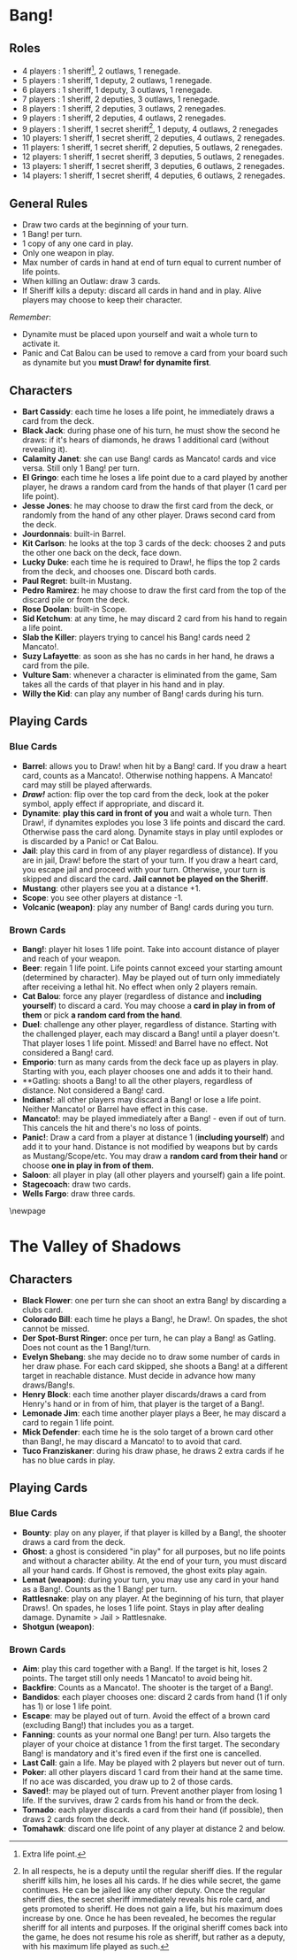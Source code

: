 # Bang!

## Roles
- 4 players : 1 sheriff[^1], 2 outlaws, 1 renegade.
- 5 players : 1 sheriff, 1 deputy, 2 outlaws, 1 renegade.
- 6 players : 1 sheriff, 1 deputy, 3 outlaws, 1 renegade.
- 7 players : 1 sheriff, 2 deputies, 3 outlaws, 1 renegade.
- 8 players : 1 sheriff, 2 deputies, 3 outlaws, 2 renegades.
- 9 players : 1 sheriff, 2 deputies, 4 outlaws, 2 renegades.
- 9 players : 1 sheriff, 1 secret sheriff[^2], 1 deputy, 4 outlaws, 2 renegades
- 10 players: 1 sheriff, 1 secret sheriff, 2 deputies, 4 outlaws, 2 renegades.
- 11 players: 1 sheriff, 1 secret sheriff, 2 deputies, 5 outlaws, 2 renegades.
- 12 players: 1 sheriff, 1 secret sheriff, 3 deputies, 5 outlaws, 2 renegades.
- 13 players: 1 sheriff, 1 secret sheriff, 3 deputies, 6 outlaws, 2 renegades.
- 14 players: 1 sheriff, 1 secret sheriff, 4 deputies, 6 outlaws, 2 renegades.

[^1]: Extra life point.
[^2]: In all respects, he is a deputy until the regular sheriff dies.
If the regular sheriff kills him, he loses all his cards.
If he dies while secret, the game continues. He can be jailed like any other deputy.
Once the regular sheriff dies, the secret sheriff immediately reveals his role
card, and gets promoted to sheriff.
He does not gain a life, but his maximum does increase by one.
Once he has been revealed, he becomes the regular sheriff for all intents and
purposes. If the original sheriff comes back into the game, he does not resume
his role as sheriff, but rather as a deputy, with his maximum life played as such.

## General Rules
- Draw two cards at the beginning of your turn.
- 1 Bang! per turn.
- 1 copy of any one card in play.
- Only one weapon in play.
- Max number of cards in hand at end of turn equal to current number of life points.
- When killing an Outlaw: draw 3 cards.
- If Sheriff kills a deputy: discard all cards in hand and in play.
Alive players may choose to keep their character.

*Remember*:

- Dynamite must be placed upon yourself and wait a whole turn to activate it.
- Panic and Cat Balou can be used to remove a card from your board such as
dynamite but you **must Draw! for dynamite first**.

## Characters
- **Bart Cassidy**: each time he loses a life point, he immediately draws a card
from the deck.
- **Black Jack**: during phase one of his turn, he must show the second he draws:
if it's hears of diamonds, he draws 1 additional card (without revealing it).
- **Calamity Janet**: she can use Bang! cards as Mancato! cards and vice versa.
Still only 1 Bang! per turn.
- **El Gringo**: each time he loses a life point due to a card played by another
player, he draws a random card from the hands of that player (1 card per life point).
- **Jesse Jones**: he may choose to draw the first card from the deck, or randomly
from the hand of any other player. Draws second card from the deck.
- **Jourdonnais**: built-in Barrel.
- **Kit Carlson**: he looks at the top 3 cards of the deck: chooses 2 and puts the
other one back on the deck, face down.
- **Lucky Duke**: each time he is required to Draw!, he flips the top 2 cards from
the deck, and chooses one. Discard both cards.
- **Paul Regret**: built-in Mustang.
- **Pedro Ramirez**: he may choose to draw the first card from the top of the
discard pile or from the deck.
- **Rose Doolan**: built-in Scope.
- **Sid Ketchum**: at any time, he may discard 2 card from his hand to regain a life point.
- **Slab the Killer**: players trying to cancel his Bang! cards need 2 Mancato!.
- **Suzy Lafayette**: as soon as she has no cards in her hand, he draws a card from
the pile.
- **Vulture Sam**: whenever a character is eliminated from the game, Sam takes all
the cards of that player in his hand and in play.
- **Willy the Kid**: can play any number of Bang! cards during his turn.

## Playing Cards
### Blue Cards

- **Barrel**: allows you to Draw! when hit by a Bang! card. If you draw a heart card,
counts as a Mancato!. Otherwise nothing happens.
A Mancato! card may still be played afterwards.
- ***Draw!*** action: flip over the top card from the deck, look at the poker symbol,
apply effect if appropriate, and discard it.
- **Dynamite**: **play this card in front of you** and wait a whole turn.
Then Draw!, if dynamites explodes you lose 3 life points and discard the card.
Otherwise pass the card along. Dynamite stays in play until explodes or is
discarded by a Panic! or Cat Balou.
- **Jail**: play this card in from of any player regardless of distance).
If you are in jail, Draw! before the start of your turn.
If you draw a heart card, you escape jail and proceed with your turn.
Otherwise, your turn is skipped and discard the card.
**Jail cannot be played on the Sheriff**.
- **Mustang**: other players see you at a distance +1.
- **Scope**: you see other players at distance -1.
- **Volcanic (weapon)**: play any number of Bang! cards during you turn.

### Brown Cards

- **Bang!**: player hit loses 1 life point.
Take into account distance of player and reach of your weapon.
- **Beer**: regain 1 life point.
Life points cannot exceed your starting amount (determined by character).
May be played out of turn only immediately after receiving a lethal hit.
No effect when only 2 players remain.
- **Cat Balou**: force any player (regardless of distance and **including yourself**)
to discard a card.
You may choose a **card in play in from of them** or pick **a random card from the hand**.
- **Duel**: challenge any other player, regardless of distance.
Starting with the challenged player, each may discard a Bang! until a player doesn't.
That player loses 1 life point. Missed! and Barrel have no effect. Not considered a Bang! card.
- **Emporio**: turn as many cards from the deck face up as players in play.
Starting with you, each player chooses one and adds it to their hand.
- **Gatling: shoots a Bang! to all the other players, regardless of distance.
Not considered a Bang! card.
- **Indians!**: all other players may discard a Bang! or lose a life point.
Neither Mancato! or Barrel have effect in this case.
- **Mancato!**: may be played immediately after a Bang! - even if out of turn.
This cancels the hit and there's no loss of points.
- **Panic!**: Draw a card from a player at distance 1 (**including yourself**) and
add it to your hand.
Distance is not modified by weapons but by cards as Mustang/Scope/etc.
You may draw a **random card from their hand** or choose **one in play in from of them**.
- **Saloon**: all player in play (all other players and yourself) gain a life point.
- **Stagecoach**: draw two cards.
- **Wells Fargo**: draw three cards.

\newpage

# The Valley of Shadows

## Characters
- **Black Flower**: one per turn she can shoot an extra Bang! by discarding a clubs card.
- **Colorado Bill**: each time he plays a Bang!, he Draw!. On spades, the shot cannot be missed.
- **Der Spot-Burst Ringer**: once per turn, he can play a Bang! as Gatling.
Does not count as the 1 Bang!/turn.
- **Evelyn Shebang**: she may decide no to draw some number of cards in her draw phase.
For each card skipped, she shoots a Bang! at a different target in reachable distance.
Must decide in advance how many draws/Bang!s.
- **Henry Block**: each time another player discards/draws a card from Henry's hand
or in from of him, that player is the target of a Bang!.
- **Lemonade Jim**: each time another player plays a Beer, he may discard a card to regain 1 life point.
- **Mick Defender**: each time he is the solo target of a brown card other than Bang!,
he may discard a Mancato! to to avoid that card.
- **Tuco Franziskaner**: during his draw phase, he draws 2 extra cards if he has no
blue cards in play.

## Playing Cards

### Blue Cards
- **Bounty**: play on any player, if that player is killed by a Bang!, the shooter
draws a card from the deck.
- **Ghost**: a ghost is considered "in play" for all purposes, but no life points
and without a character ability.
At the end of your turn, you must discard all your hand cards.
If Ghost is removed, the ghost exits play again.
- **Lemat (weapon)**: during your turn, you may use any card in your hand as a Bang!.
Counts as the 1 Bang! per turn.
- **Rattlesnake**: play on any player. At the beginning of his turn, that player Draws!.
On spades, he loses 1 life point. Stays in play after dealing damage.
Dynamite > Jail > Rattlesnake.
- **Shotgun (weapon)**:

### Brown Cards
- **Aim**: play this card together with a Bang!. If the target is hit, loses 2 points.
The target still only needs 1 Mancato! to avoid being hit.
- **Backfire**: Counts as a Mancato!. The shooter is the target of a Bang!.
- **Bandidos**: each player chooses one: discard 2 cards from hand (1 if only has 1) or lose 1 life point.
- **Escape**: may be played out of turn. Avoid the effect of a brown card (excluding Bang!) that includes you as a target.
- **Fanning**: counts as your normal one Bang! per turn.
Also targets the player of your choice at distance 1 from the first target.
The secondary Bang! is mandatory and it's fired even if the first one is cancelled.
- **Last Call**: gain a life. May be played with 2 players but never out of turn.
- **Poker**: all other players discard 1 card from their hand at the same time.
If no ace was discarded, you draw up to 2 of those cards.
- **Saved!**: may be played out of turn. Prevent another player from losing 1 life.
If the survives, draw 2 cards from his hand or from the deck.
- **Tornado**: each player discards a card from their hand (if possible), then draws 2 cards from the deck.
- **Tomahawk**: discard one life point of any player at distance 2 and below.

